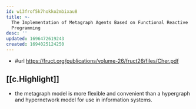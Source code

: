 ```yaml
---
id: w13frof5k7hokko2mbixau8
title: >-
  The Implementation of Metagraph Agents Based on Functional Reactive
  Programming
desc: ''
updated: 1696472619243
created: 1694025124250
---
```


- #url https://fruct.org/publications/volume-26/fruct26/files/Cher.pdf

## [[c.Highlight]]

- the metagraph model is more flexible and convenient than a hypergraph and hypernetwork model for use in information systems.